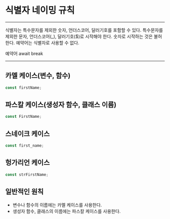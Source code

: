 # 식별자 네이밍 규칙

***
식별자는 특수문자를 제외한 숫자, 언더스코어, 달러기호를 포함할 수 있다.
특수문자를 제외한 문자, 언더스코어(_), 달러기호($)로 시작해야 한다.
숫자로 시작하는 것은 불허한다.
예약어는 식별자로 사용할 수 없다.

예약어
await
break
***

## 카멜 케이스(변수, 함수)

```js
const firstName;
```

## 파스칼 케이스(생성자 함수, 클래스 이름)

```js
const FirstName;
```

## 스네이크 케이스

```js
const first_name;
```

## 헝가리언 케이스

```js
const strFirstName;
```

## 일반적인 원칙

- 변수나 함수의 이름에는 카멜 케이스를 사용한다.
- 생성자 함수, 클래스의 이름에는 파스칼 케이스를 사용한다.
